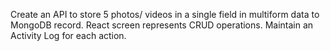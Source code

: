Create an API to store 5 photos/ videos in a single field in multiform data to MongoDB record.
React screen represents CRUD operations.
Maintain an Activity Log for each action.
